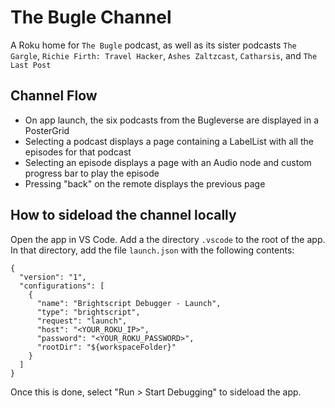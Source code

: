 # The Bugle Channel

A Roku home for `The Bugle` podcast, as well as its sister podcasts `The Gargle`, `Richie Firth: Travel Hacker`, `Ashes Zaltzcast`, `Catharsis`, and `The Last Post`

## Channel Flow

* On app launch, the six podcasts from the Bugleverse are displayed in a PosterGrid
* Selecting a podcast displays a page containing a LabelList with all the episodes for that podcast
* Selecting an episode displays a page with an Audio node and custom progress bar to play the episode
* Pressing "back" on the remote displays the previous page

## How to sideload the channel locally

Open the app in VS Code. Add a the directory `.vscode` to the root of the app. In that directory, add the file `launch.json` with the following contents:

```
{
  "version": "1",
  "configurations": [
    {
      "name": "Brightscript Debugger - Launch",
      "type": "brightscript",
      "request": "launch",
      "host": "<YOUR_ROKU_IP>",
      "password": "<YOUR_ROKU_PASSWORD>",
      "rootDir": "${workspaceFolder}"
    }
  ]
}
```

Once this is done, select "Run > Start Debugging" to sideload the app.
